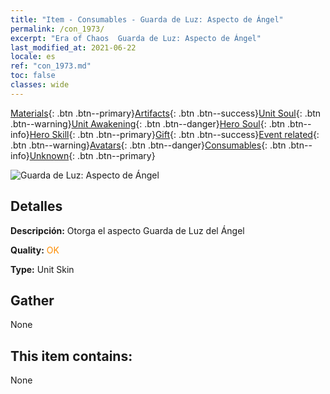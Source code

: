 ```yaml
---
title: "Item - Consumables - Guarda de Luz: Aspecto de Ángel"
permalink: /con_1973/
excerpt: "Era of Chaos  Guarda de Luz: Aspecto de Ángel"
last_modified_at: 2021-06-22
locale: es
ref: "con_1973.md"
toc: false
classes: wide
---
```

 [Materials](/ItemsES/){: .btn .btn--primary}[Artifacts](/ItemsES/Artifacts/){: .btn .btn--success}[Unit Soul](/ItemsES/UnitSoul/){: .btn .btn--warning}[Unit Awakening](/ItemsES/UnitAwakening/){: .btn .btn--danger}[Hero Soul](/ItemsES/HeroSoul/){: .btn .btn--info}[Hero Skill](/ItemsES/HeroSkill/){: .btn .btn--primary}[Gift](/ItemsES/Gift/){: .btn .btn--success}[Event related](/ItemsES/Events/){: .btn .btn--warning}[Avatars](/ItemsES/Avatars/){: .btn .btn--danger}[Consumables](/ItemsES/Consumables/){: .btn .btn--info}[Unknown](/ItemsES/Unknown/){: .btn .btn--primary}

 ![Guarda de Luz: Aspecto de Ángel](/images/u/ti_datianshipifu2.jpg)

## Detalles
 **Descripción:** Otorga el aspecto Guarda de Luz del Ángel

 **Quality:** <span style="color: #FF8C00">OK</span>

 **Type:** Unit Skin

## Gather

  None

## This item contains:

  None

